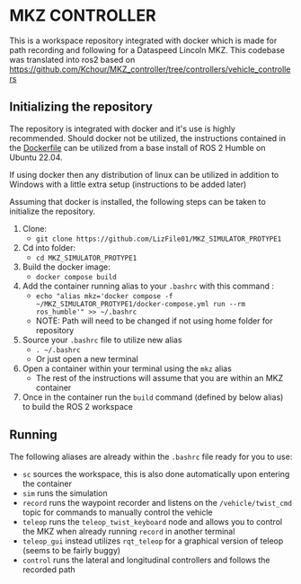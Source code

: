 # MKZ CONTROLLER 
This is a workspace repository integrated with docker which is made for path recording and following for a Dataspeed Lincoln MKZ. This codebase was translated into ros2 based on https://github.com/Kchour/MKZ_controller/tree/controllers/vehicle_controllers


## Initializing the repository
The repository is integrated with docker and it's use is highly recommended. Should docker not be utilized, the instructions contained in the [Dockerfile](/Dockerfile) can be utilized from a base install of ROS 2 Humble on Ubuntu 22.04.

If using docker then any distribution of linux can be utilized in addition to Windows with a little extra setup (instructions to be added later)

Assuming that docker is installed, the following steps can be taken to initialize the repository.
1. Clone:
   * `git clone https://github.com/LizFile01/MKZ_SIMULATOR_PROTYPE1`
2. Cd into folder:
   * `cd MKZ_SIMULATOR_PROTYPE1`
3. Build the docker image: 
   * `docker compose build`
4. Add the container running alias to your `.bashrc` with this command :
   * `echo "alias mkz='docker compose -f ~/MKZ_SIMULATOR_PROTYPE1/docker-compose.yml run --rm ros_humble'" >> ~/.bashrc`
   * NOTE: Path will need to be changed if not using home folder for repository
5. Source your `.bashrc` file to utilize new alias
   * `. ~/.bashrc`
   * Or just open a new terminal
6. Open a container within your terminal using the `mkz` alias
   * The rest of the instructions will assume that you are within an MKZ container
7. Once in the container run the `build` command (defined by below alias) to build the ROS 2 workspace

## Running

The following aliases are already within the `.bashrc` file ready for you to use:
* `sc` sources the workspace, this is also done automatically upon entering the container
* `sim` runs the simulation
* `record` runs the waypoint recorder and listens on the `/vehicle/twist_cmd` topic for commands to manually control the vehicle
* `teleop` runs the `teleop_twist_keyboard` node and allows you to control the MKZ when already running `record` in another terminal
* `teleop_gui` instead utilizes `rqt_teleop` for a graphical version of teleop (seems to be fairly buggy)
* `control` runs the lateral and longitudinal controllers and follows the recorded path

